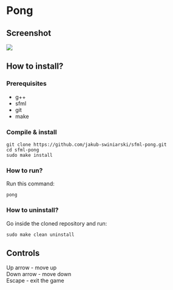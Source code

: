 # Pong

## Screenshot
<img src="https://github.com/jakub-swiniarski/sfml-pong/assets/77209709/913f3b88-ea78-49c6-9386-0e709f7636bd">

## How to install?
### Prerequisites
- g++
- sfml
- git
- make
### Compile & install
```shell
git clone https://github.com/jakub-swiniarski/sfml-pong.git
cd sfml-pong
sudo make install 
```
### How to run?
Run this command: 
```shell
pong
```
### How to uninstall?
Go inside the cloned repository and run: <br/>
```shell
sudo make clean uninstall
```

## Controls
Up arrow - move up <br/>
Down arrow - move down <br/>
Escape - exit the game
